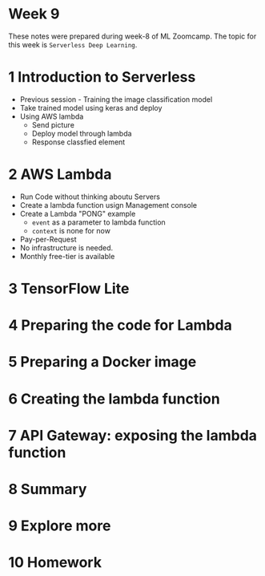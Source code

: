 # Week 9
These notes were prepared during week-8 of ML Zoomcamp. The topic for this week is `Serverless Deep Learning`.

# 1 Introduction to Serverless
- Previous session - Training the image classification model 
- Take trained model using keras and deploy 
- Using AWS lambda
    - Send picture
    - Deploy model through lambda 
    - Response classfied element

# 2 AWS Lambda
- Run Code without thinking aboutu Servers
- Create a lambda function usign Management console
- Create a Lambda "PONG" example
    - `event` as a parameter to lambda function 
    - `context` is none for now
- Pay-per-Request 
- No infrastructure is needed. 
- Monthly free-tier is available

# 3 TensorFlow Lite


# 4 Preparing the code for Lambda


# 5 Preparing a Docker image


# 6 Creating the lambda function


# 7 API Gateway: exposing the lambda function


# 8 Summary


# 9 Explore more


# 10 Homework